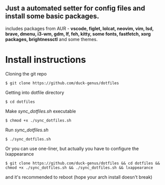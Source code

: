 ## Just a automated setter for config files and install some basic packages.

includes packages from AUR - **vscode, figlet, lolcat, neovim, vim, lsd, brave, dmenu, i3-wm, gdm, lf, feh, kitty, some fonts, fastfetch, xorg packages, brightnessctl** and some themes.

# Install instructions

Cloning the git repo

`$ git clone https://github.com/duck-genus/dotfiles`

Getting into dotfile directory

`$ cd dotfiles`

Make *sync_dotfiles.sh* executable

`$ chmod +x ./sync_dotfiles.sh`

Run *sync_dotfiles.sh*

`$ ./sync_dotfiles.sh`

Or you can use one-liner, but actually you have to configure the lxappearance

`$ git clone https://github.com/duck-genus/dotfiles && cd dotfiles && chmod +x ./sync_dotfiles.sh && ./sync_dotfiles.sh && lxappearance`

and it's recommended to reboot (hope your arch install doesn't break)
